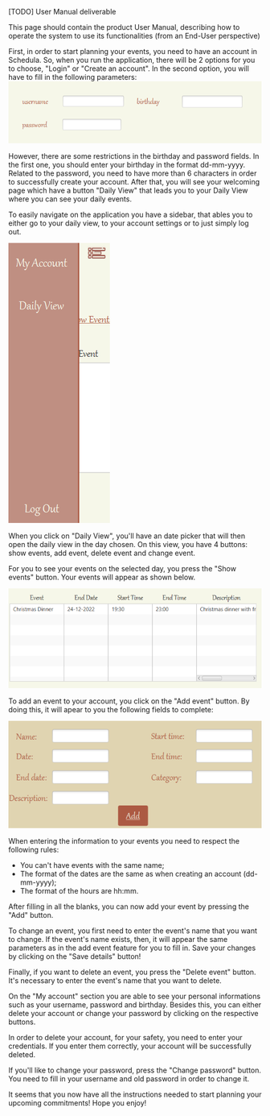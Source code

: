 [TODO] User Manual deliverable

This page should contain the product User Manual, describing how to operate the system to use its functionalities (from an End-User perspective)

First, in order to start planning your events, you need to have an account in Schedula. So, when you run the application, there will be 2 options for you to choose, "Login" or "Create an account". In the second option, you will have to fill in the following parameters:
![imagem](uploads/47577b2986feae8ec1778935026e8cb2/imagem.png)


However, there are some restrictions in the birthday and password fields. In the first one, you should enter your birthday in the format dd-mm-yyyy. Related to the password, you need to have more than 6 characters in order to successfully create your account. 
After that, you will see your welcoming page which have a button "Daily View" that leads you to your Daily View where you can see your daily events. 

To easily navigate on the application you have a sidebar, that ables you to either go to your daily view, to your account settings or to just simply log out. 


![imagem](uploads/12059677b978779d524443fbbec1bd91/imagem.png)



When you click on "Daily View", you'll have an date picker that will then open the daily view in the day chosen. On this view, you have 4 buttons: show events, add event, delete event and change event. 

For you to see your events on the selected day, you press the "Show events" button. Your events will appear as shown below.


![imagem](uploads/71dc0cbf73684914feee40704e4475a9/imagem.png)


To add an event to your account, you click on the "Add event" button. By doing this, it will apear to you the following fields to complete: 



![imagem](uploads/f92adc568b533561521551d3c30b2734/imagem.png)



When entering the information to your events you need to respect the following rules: 
- You can't have events with the same name;
- The format of the dates are the same as when creating an account (dd-mm-yyyy);
- The format of the hours are hh:mm.


After filling in all the blanks, you can now add your event by pressing the "Add" button. 

To change an event, you first need to enter the event's name that you want to change. If the event's name exists, then, it will appear the same parameters as in the add event feature for you to fill in. Save your changes by clicking on the "Save details" button!

Finally, if you want to delete an event, you press the "Delete event" button. It's necessary to enter the event's name that you want to delete. 

On the "My account" section you are able to see your personal informations such as your username, password and birthday. Besides this, you can either delete your account or change your password by clicking on the respective buttons. 

In order to delete your account, for your safety, you need to enter your credentials. If you enter them correctly, your account will be successfully deleted.

If you'll like to change your password, press the "Change password" button. You need to fill in your username and old password in order to change it. 

It seems that you now have all the instructions needed to start planning your upcoming commitments! Hope you enjoy!

